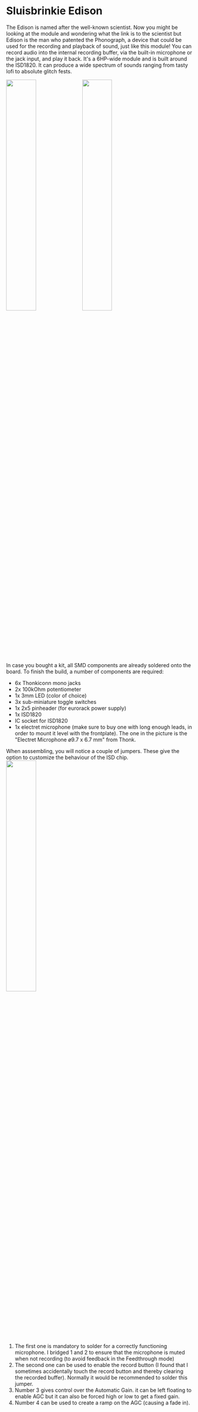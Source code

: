 # Sluisbrinkie Edison

The Edison is named after the well-known scientist. Now you might be looking at the module and wondering what the link is to the scientist but Edison is the man who patented the Phonograph, a device that could be used for the recording and playback of sound, just like this module! You can record audio into the internal recording buffer, via the built-in microphone or the jack input, and play it back. It's a 6HP-wide module and is built around the ISD1820. It can produce a wide spectrum of sounds ranging from tasty lofi to absolute glitch fests. 

<img src ="https://github.com/user-attachments/assets/314e5d49-fae8-406e-9831-80244e792315" width="40%">
<img src ="https://github.com/user-attachments/assets/16af7431-11fd-4067-9678-b37c11320b7a" width="40%">

In case you bought a kit, all SMD components are already soldered onto the board. To finish the build, a number of components are required: 
- 6x Thonkiconn mono jacks
- 2x 100kOhm potentiometer
- 1x 3mm LED (color of choice)
- 3x sub-miniature toggle switches
- 1x 2x5 pinheader (for eurorack power supply)
- 1x ISD1820 
- IC socket for ISD1820
- 1x electret microphone (make sure to buy one with long enough leads, in order to mount it level with the frontplate). The one in the picture is the "Electret Microphone ø9.7 x 6.7 mm" from Thonk.

When asssembling, you will notice a couple of jumpers. These give the option to customize the behaviour of the ISD chip. 
<img src ="https://github.com/user-attachments/assets/aa963616-249d-49de-9f42-a43a4baeafcb" width="40%">
  1. The first one is mandatory to solder for a correctly functioning microphone. I bridged 1 and 2 to ensure that the microphone is muted when not recording (to avoid feedback in the Feedthrough mode)
  2. The second one can be used to enable the record button (I found that I sometimes accidentally touch the record button and thereby clearing the recorded buffer). Normally it would be recommended to solder this jumper.
  3. Number 3 gives control over the Automatic Gain. it can be left floating to enable AGC but it can also be forced high or low to get a fixed gain.
  4. Number 4 can be used to create a ramp on the AGC (causing a fade in).

